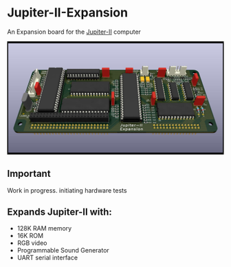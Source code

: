 # Jupiter-II-Expansion
An Expansion board for the [Jupiter-II](https://github.com/ricaflops/Jupiter-II) computer

![Jupiter-II Expansion KiCAD 3D view](Jupiter-II_expansion.jpg)

## Important
Work in progress. initiating hardware tests

## Expands Jupiter-II with:
- 128K RAM memory
- 16K ROM
- RGB video
- Programmable Sound Generator
- UART serial interface
